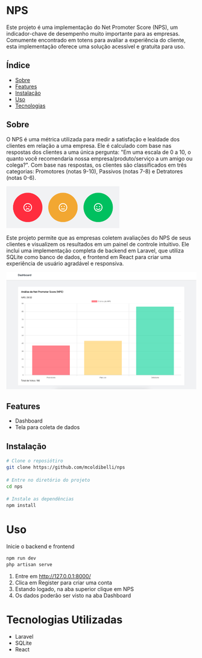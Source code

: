 # NPS

Este projeto é uma implementação do Net Promoter Score (NPS), um indicador-chave de desempenho muito importante para as empresas. Comumente encontrado em totens para avaliar a experiência do cliente, esta implementação oferece uma solução acessível e gratuita para uso.

## Índice

- [Sobre](#sobre)
- [Features](#features)
- [Instalação](#instalação)
- [Uso](#uso)
- [Tecnologias](#tecnologias)

## Sobre


O NPS é uma métrica utilizada para medir a satisfação e lealdade dos clientes em relação a uma empresa. Ele é calculado com base nas respostas dos clientes a uma única pergunta: "Em uma escala de 0 a 10, o quanto você recomendaria nossa empresa/produto/serviço a um amigo ou colega?". Com base nas respostas, os clientes são classificados em três categorias: Promotores (notas 9-10), Passivos (notas 7-8) e Detratores (notas 0-6).

<img src="public/toten.png" width="300">

Este projeto permite que as empresas coletem avaliações do NPS de seus clientes e visualizem os resultados em um painel de controle intuitivo. Ele inclui uma implementação completa de backend em Laravel, que utiliza SQLite como banco de dados, e frontend em React para criar uma experiência de usuário agradável e responsiva.

<img src="public/chart.png" width="700">


## Features

- Dashboard
- Tela para coleta de dados

## Instalação


```bash
# Clone o reposiótiro
git clone https://github.com/mcoldibelli/nps

# Entre no diretório do projeto
cd nps

# Instale as dependências
npm install
```

# Uso
Inicie o backend e frontend

```bash
npm run dev
php artisan serve
```
1. Entre em http://127.0.0.1:8000/
2. Clica em Register para criar uma conta
3. Estando logado, na aba superior clique em NPS
4. Os dados poderão ser visto na aba Dashboard


# Tecnologias Utilizadas
- Laravel
- SQLite
- React
